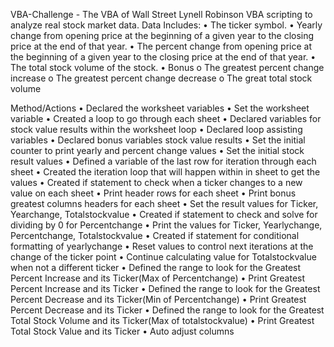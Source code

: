 VBA-Challenge - The VBA of Wall Street
Lynell Robinson
VBA scripting to analyze real stock market data. Data Includes:
•	The ticker symbol.
•	Yearly change from opening price at the beginning of a given year to the closing price at the end of that year.
•	The percent change from opening price at the beginning of a given year to the closing price at the end of that year.
•	The total stock volume of the stock.
•	Bonus
o	The greatest percent change increase
o	The greatest percent change decrease
o	The great total stock volume

Method/Actions
•	Declared the worksheet variables
•	Set the worksheet variable
•	Created a loop to go through each sheet
•	Declared variables for stock value results within the worksheet loop
•	Declared loop assisting variables
•	Declared bonus variables stock value results
•	Set the initial counter to print yearly and percent change values
•	Set the initial stock result values
•	Defined a variable of the last row for iteration through each sheet
•	Created the iteration loop that will happen within in sheet to get the values
•	Created if statement to check when a ticker changes to a new value on each sheet
•	Print header rows for each sheet
•	Print bonus greatest columns headers for each sheet
•	Set the result values for Ticker, Yearchange, Totalstockvalue
•	Created if statement to check and solve for dividing by 0 for Percentchange
•	Print the values for Ticker, Yearlychange, Percentchange, Totalstockvalue
•	Created if statement for conditional formatting of yearlychange
•	Reset values to control next iterations at the change of the ticker point
•	Continue calculating value for Totalstockvalue when not a different ticker
•	Defined the range to look for the Greatest Percent Increase and its Ticker(Max of Percentchange)
•	Print Greatest Percent Increase and its Ticker
•	Defined the range to look for the Greatest Percent Decrease and its Ticker(Min of Percentchange)
•	Print Greatest Percent Decrease and its Ticker
•	Defined the range to look for the Greatest Total Stock Volume and its Ticker(Max of totalstockvalue)
•	Print Greatest Total Stock Value and its Ticker
•	Auto adjust columns

